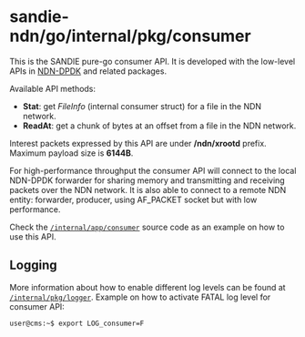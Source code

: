 # sandie-ndn/go/internal/pkg/consumer

This is the SANDIE pure-go consumer API. It is developed with the low-level APIs in [NDN-DPDK](https://github.com/usnistgov/ndn-dpdk/tree/master/ndn) and related packages.

Available API methods:
* **Stat**: get *FileInfo* (internal consumer struct) for a file in the NDN network.
* **ReadAt**: get a chunk of bytes at an offset from a file in the NDN network.

Interest packets expressed by this API are under **/ndn/xrootd** prefix. Maximum payload size is **6144B**.

For high-performance throughput the consumer API will connect to the local NDN-DPDK forwarder for sharing memory and transmitting and receiving packets over the NDN network.
It is also able to connect to a remote NDN entity: forwarder, producer, using AF_PACKET socket but with low performance.

Check the [`/internal/app/consumer`](../../app/consumer) source code as an example on how to use this API.

## Logging

More information about how to enable different log levels can be found at [`/internal/pkg/logger`](../logger).
Example on how to activate FATAL log level for consumer API:

```console
user@cms:~$ export LOG_consumer=F
```